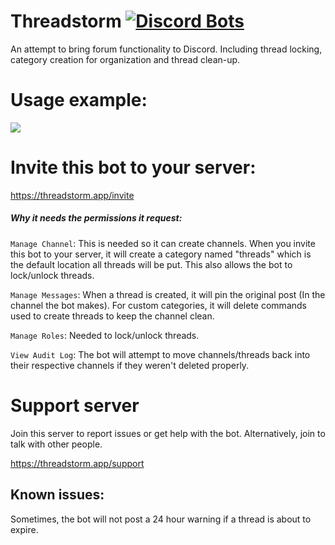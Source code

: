 # Threadstorm [![Discord Bots](https://top.gg/api/widget/status/617376702187700224.svg)](https://top.gg/bot/617376702187700224)
An attempt to bring forum functionality to Discord. Including thread locking, category creation for organization and thread clean-up.

# Usage example:
![](https://threadstorm.app/assets/DEMO.gif)

# Invite this bot to your server:
https://threadstorm.app/invite
##### Why it needs the permissions it request:
`Manage Channel`: This is needed so it can create channels. When you invite this bot to your server, it will create a category named "threads" which is the default location all threads will be put. This also allows the bot to lock/unlock threads. 

`Manage Messages`: When a thread is created, it will pin the original post (In the channel the bot makes). For custom categories, it will delete commands used to create threads to keep the channel clean.

`Manage Roles`: Needed to lock/unlock threads.

`View Audit Log`: The bot will attempt to move channels/threads back into their respective channels if they weren't deleted properly.

# Support server
Join this server to report issues or get help with the bot. Alternatively, join to talk with other people.

https://threadstorm.app/support

## Known issues:
Sometimes, the bot will not post a 24 hour warning if a thread is about to expire.
